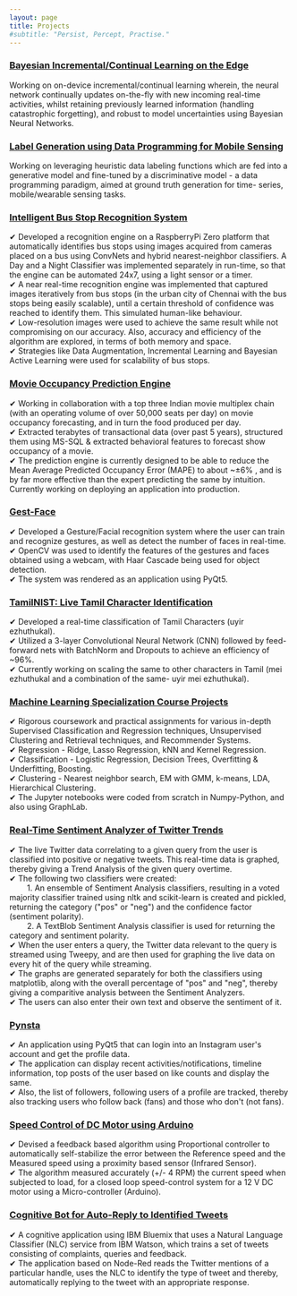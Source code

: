 ```yaml
---
layout: page
title: Projects
#subtitle: "Persist, Percept, Practise."
--- 
```


### <span class="fa fa-file about-icon"></span> <u>Bayesian Incremental/Continual Learning on the Edge</u>
Working on on-device incremental/continual learning wherein, the neural network continually updates on-the-fly with new incoming real-time activities, whilst retaining previously learned information (handling catastrophic forgetting), and robust to model uncertainties using Bayesian Neural Networks.

### <span class="fa fa-file about-icon"></span> <u>Label Generation using Data Programming for Mobile Sensing</u>
Working on leveraging heuristic data labeling functions which are fed into a generative model and fine-tuned by a discriminative model - a data programming paradigm, aimed at ground truth generation for time- series, mobile/wearable sensing tasks.

### <span class="fa fa-file about-icon"></span> [<u>Intelligent Bus Stop Recognition System</u>](https://github.com/gauthamkrishna-g/Intelligent-Bus-Stop-Recognition-System)
✔ Developed a recognition engine on a RaspberryPi Zero platform that automatically identifies bus stops using images acquired from cameras placed on a bus using ConvNets and hybrid nearest-neighbor classifiers. A Day and a Night Classifier was implemented separately in run-time, so that the engine can be automated 24x7, using a light sensor or a timer.<br>
✔ A near real-time recognition engine was implemented that captured images iteratively from bus stops (in the urban city of Chennai with the bus stops being easily scalable), until a certain threshold of confidence was reached to identify them. This simulated human-like behaviour. <br>
✔ Low-resolution images were used to achieve the same result while not compromising on our accuracy. Also, accuracy and efficiency of the algorithm are explored, in terms of both memory and space.<br>
✔ Strategies like Data Augmentation, Incremental Learning and Bayesian Active Learning were used for scalability of bus stops.

### <span class="fa fa-file about-icon"></span> <u>Movie Occupancy Prediction Engine</u>
✔ Working in collaboration with a top three Indian movie multiplex chain (with an operating volume of over 50,000 seats per day) on movie occupancy forecasting, and in turn the food produced per day.<br>
✔ Extracted terabytes of transactional data (over past 5 years), structured them using MS-SQL & extracted behavioral features to
forecast show occupancy of a movie.<br>
✔ The prediction engine is currently designed to be able to reduce the Mean Average Predicted Occupancy Error (MAPE) to about ~±6% , and is by far more effective than the expert predicting the same by intuition. Currently working on deploying an application into production.<br>

### <span class="fa fa-file about-icon"></span> [<u>Gest-Face</u>](https://github.com/gauthamkrishna-g/Gest-Face)
✔ Developed a Gesture/Facial recognition system where the user can train and recognize gestures, as well as detect the number of faces in real-time.<br>
✔ OpenCV was used to identify the features of the gestures and faces obtained using a webcam, with Haar Cascade being used for object detection.<br>
✔ The system was rendered as an application using PyQt5.<br>

### <span class="fa fa-file about-icon"></span> <u>TamilNIST: Live Tamil Character Identification</u>
✔ Developed a real-time classification of Tamil Characters (uyir ezhuthukal).<br>
✔ Utilized a 3-layer Convolutional Neural Network (CNN) followed by feed-forward nets with BatchNorm and Dropouts to achieve an efficiency of ~96%.<br>
✔ Currently working on scaling the same to other characters in Tamil (mei ezhuthukal and a combination of the same- uyir mei ezhuthukal).<br>

### <span class="fa fa-file about-icon"></span> <u>Machine Learning Specialization Course Projects</u>
✔ Rigorous coursework and practical assignments for various in-depth Supervised Classification and Regression techniques, Unsupervised Clustering and Retrieval techniques, and Recommender Systems.<br>
✔ Regression - Ridge, Lasso Regression, kNN and Kernel Regression.<br>
✔ Classification - Logistic Regression, Decision Trees, Overfitting & Underfitting, Boosting.<br>
✔ Clustering - Nearest neighbor search, EM with GMM, k-means, LDA, Hierarchical Clustering.<br>
✔ The Jupyter notebooks were coded from scratch in Numpy-Python, and also using GraphLab.<br>

### <span class="fa fa-file about-icon"></span> [<u>Real-Time Sentiment Analyzer of Twitter Trends</u>](https://github.com/gauthamkrishna-g/Real-Time-Sentiment-Analyzer-of-Twitter-Trends)
✔ The live Twitter data correlating to a given query from the user is classified into positive or negative tweets. This real-time data is graphed, thereby giving a Trend Analysis of the given query overtime.<br>
✔ The following two classifiers were created:<br>
&nbsp;&nbsp;&nbsp;&nbsp;&nbsp;&nbsp;&nbsp;&nbsp;1. An ensemble of Sentiment Analysis classifiers, resulting in a voted majority classifier trained using nltk and scikit-learn is created and pickled, returning the category ("pos" or "neg") and the confidence factor (sentiment polarity).<br>
&nbsp;&nbsp;&nbsp;&nbsp;&nbsp;&nbsp;&nbsp;&nbsp;2. A TextBlob Sentiment Analysis classifier is used for returning the category and sentiment polarity.<br>
✔ When the user enters a query, the Twitter data relevant to the query is streamed using Tweepy, and are then used for graphing the live data on every hit of the query while streaming.<br>
✔ The graphs are generated separately for both the classifiers using matplotlib, along with the overall percentage of "pos" and "neg", thereby giving a comparitive analysis between the Sentiment Analyzers.<br>
✔ The users can also enter their own text and observe the sentiment of it.<br>

### <span class="fa fa-file about-icon"></span> <u>Pynsta</u>
✔ An application using PyQt5 that can login into an Instagram user's account and get the profile data.<br>
✔ The application can display recent activities/notifications, timeline information, top posts of the user based on like counts and display the same.<br>
✔ Also, the list of followers, following users of a profile are tracked, thereby also tracking users who follow back (fans) and those who don't (not fans).<br>

### <span class="fa fa-file about-icon"></span> <u>Speed Control of DC Motor using Arduino</u>
✔ Devised a feedback based algorithm using Proportional controller to automatically self-stabilize the error between the Reference speed and the Measured speed using a proximity based sensor (Infrared Sensor).<br>
✔ The algorithm measured accurately (+/- 4 RPM) the current speed when subjected to load, for a closed loop speed-control system for a 12 V DC motor using a Micro-controller (Arduino).<br>

### <span class="fa fa-file about-icon"></span> <u>Cognitive Bot for Auto-Reply to Identified Tweets</u>
✔ A cognitive application using IBM Bluemix that uses a Natural Language Classifier (NLC) service from IBM Watson, which trains a set of tweets consisting of complaints, queries and feedback.<br>
✔ The application based on Node-Red reads the Twitter mentions of a particular handle, uses the NLC to identify the type of tweet and thereby, automatically replying to the tweet with an appropriate response.<br>

